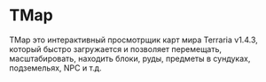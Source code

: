 # TMap

TMap это интерактивный просмотрщик карт мира Terraria v1.4.3, который быстро загружается и позволяет перемещать, масштабировать, находить блоки, руды, предметы в сундуках, подземельях, NPC и т.д.
